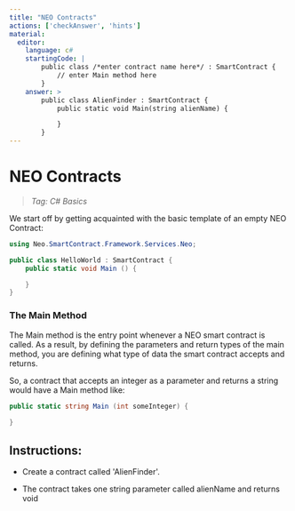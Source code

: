 ```yaml
---
title: "NEO Contracts"
actions: ['checkAnswer', 'hints']
material: 
  editor:
    language: c#
    startingCode: |
        public class /*enter contract name here*/ : SmartContract {
            // enter Main method here
        }
    answer: > 
        public class AlienFinder : SmartContract {
            public static void Main(string alienName) {

            }
        }
---
```


# NEO Contracts
> *Tag: C# Basics*

We start off by getting acquainted with the basic template of an empty NEO Contract:

```c#
using Neo.SmartContract.Framework.Services.Neo;

public class HelloWorld : SmartContract {
    public static void Main () {

    }
}
```
### The Main Method

The Main method is the entry point whenever a NEO smart contract is called. As a result, by defining the parameters and return types of the main method, you are defining what type of data the smart contract accepts and returns. 

So, a contract that accepts an integer as a parameter and returns a string would have a Main method like: 

```c#
public static string Main (int someInteger) {
  
}
```



## Instructions: 

- Create a contract called 'AlienFinder'. 


- The contract takes one string parameter called alienName and returns void


